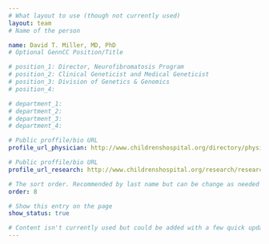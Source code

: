 ```yaml
---
# What layout to use (though not currently used)
layout: team
# Name of the person

name: David T. Miller, MD, PhD
# Optional GennCC Position/Title

# position_1: Director, Neurofibromatosis Program
# position_2: Clinical Geneticist and Medical Geneticist
# position_3: Division of Genetics & Genomics
# position_4:

# department_1:
# department_2:
# department_3:
# department_4:

# Public proffile/bio URL
profile_url_physician: http://www.childrenshospital.org/directory/physicians/m/david-miller

# Public proffile/bio URL
profile_url_research: http://www.childrenshospital.org/research/researchers/m/david-t-miller

# The sort order. Recommended by last name but can be change as needed
order: 8

# Show this entry on the page
show_status: true

# Content isn't currently used but could be added with a few quick updates if needed to allow for bios
---
```

